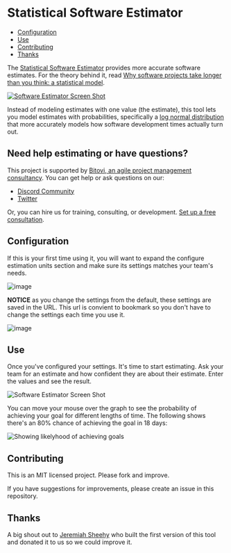 # Statistical Software Estimator

- [Configuration](#configuration)
- [Use](#use)
- [Contributing](#contributing)
- [Thanks](#thanks)

The [Statistical Software Estimator](https://bitovi.github.io/statistical-software-estimator/) provides more accurate software estimates. For the theory behind it, read [Why software projects take longer than you think: a statistical model](https://erikbern.com/2019/04/15/why-software-projects-take-longer-than-you-think-a-statistical-model.html).

[![Software Estimator Screen Shot](https://github.com/bitovi/statistical-software-estimator/assets/78602/9d40886a-eb4f-4efa-9b4b-99d37cbe087f)](https://bitovi.github.io/statistical-software-estimator/)

Instead of modeling estimates with one value (the estimate), this tool lets you model estimates with probabilities, specifically a [log normal distribution](https://en.wikipedia.org/wiki/Log-normal_distribution) that more accurately models how software development times actually turn out.

## Need help estimating or have questions?

This project is supported by [Bitovi, an agile project management consultancy](https://www.bitovi.com/services/agile-project-management-consulting). You can get help or ask questions on our:

- [Discord Community](https://discord.gg/J7ejFsZnJ4)
- [Twitter](https://twitter.com/bitovi)

Or, you can hire us for training, consulting, or development. [Set up a free consultation](https://www.bitovi.com/services/agile-project-management-consulting).

## Configuration

If this is your first time using it, you will want to expand the configure estimation units section and make sure its settings matches your team's needs.

![image](https://github.com/bitovi/statistical-software-estimator/assets/78602/dd972356-6d57-42d6-9827-a324ecf4d4bb)

__NOTICE__ as you change the settings from the default, these settings are saved in the URL. This url is convient to bookmark so you don't have to change the settings each time you use it.

![image](https://github.com/bitovi/statistical-software-estimator/assets/78602/aa30e3b1-69c7-4739-900f-f685578706dd)

## Use

Once you've configured your settings.  It's time to start estimating.  Ask your team for an estimate and how confident they are about their estimate.  Enter the values and see the result.

![Software Estimator Screen Shot](https://github.com/bitovi/statistical-software-estimator/assets/78602/9d40886a-eb4f-4efa-9b4b-99d37cbe087f)

You can move your mouse over the graph to see the probability of achieving your goal for different lengths of time.  The following shows there's an 80% chance of achieving the goal in 18 days:

![Showing likelyhood of achieving goals](https://github.com/bitovi/statistical-software-estimator/assets/78602/c928dbe3-1139-4268-a6d0-f12cee661023)




## Contributing

This is an MIT licensed project. Please fork and improve.

If you have suggestions for improvements, please create an issue in this repository.


## Thanks

A big shout out to [Jeremiah Sheehy](https://www.linkedin.com/in/jeremiah-sheehy-ba865a18b/) who built the first version of this tool and donated it to us so we could improve it.
